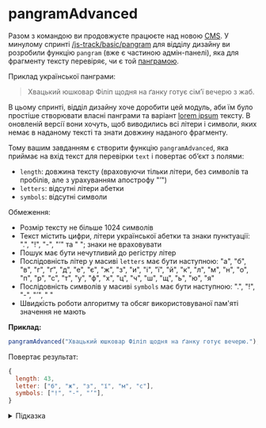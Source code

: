 # pangramAdvanced

Разом з командою ви продовжуєте працюєте над новою [CMS](https://uk.wikipedia.org/wiki/Система_керування_вмістом). У минулому спринті [/js-track/basic/pangram](Pangram) для відділу дизайну ви розробили функцію `pangram` (вже є частиною адмін-панелі), яка для фрагменту тексту перевіряє, чи є той [панграмою](https://uk.wikipedia.org/wiki/Панграма).

Приклад української панграми:

> Хвацький юшковар Філіп щодня на ґанку готує сімʼї вечерю з жаб.

В цьому спринті, відділ дизайну хоче доробити цей модуль, аби їм було простіше створювати власні панграми та варіант [lorem ipsum](https://uk.wikipedia.org/wiki/Lorem_ipsum) тексту. В оновленій версії вони хочуть, щоб виводились всі літери і символи, яких немає в наданому тексті та знати довжину наданого фрагменту.

Тому вашим завданням є створити функцію `pangramAdvanced`, яка приймає на вхід текст для перевірки `text` і повертає обʼєкт з полями:

- `length`: довжина тексту (враховуючи тільки літери, без символів та пробілів, але з урахуванням апострофу "ʼ")
- `letters`: відсутні літери абетки
- `symbols`: відсутні символи

Обмеження:

- Розмір тексту не більше 1024 символів
- Текст містить цифри, літери української абетки та знаки пунктуації: ".", "!", "-", "ʼ" та " "; знаки не враховувати
- Пошук має бути нечутливий до регістру літер
- Послідовність літер у масиві `letters` має бути наступною: "а", "б", "в", "г", "ґ", "д", "е", "є", "ж", "з", "и", "і", "ї", "й", "к", "л", "м", "н", "о", "п", "р", "с", "т", "у", "ф", "х", "ц", "ч", "ш", "щ", "ь", "ю", "я"
- Послідовність символів у масиві `symbols` має бути наступною: ".", "!", "-", "ʼ", " "
- Швидкість роботи алгоритму та обсяг використовуваної пам'яті значення не мають

**Приклад:**

```js
pangramAdvanced("Хвацький юшковар Філіп щодня на ґанку готує вечерю.");
```

Повертає результат:

```js
{
  length: 43,
  letter: ["б", "ж", "з", "ї", "м", "с"],
  symbols: ["!", "-", "ʼ"],
}
```

<details>
  <summary>Підказка</summary>

___
 
  В [UTF-8](https://en.wikipedia.org/wiki/UTF-8) літери української абетки розташовані не у тій самій послідовності, тому щоб зберігти послідовність як у завданні, скористайтеся масивом і методом [filter](https://developer.mozilla.org/en-US/docs/Web/JavaScript/Reference/Global_Objects/Array/filter).

</details>
